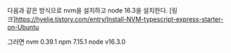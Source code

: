 다음과 같은 방식으로 nvm을 설치하고 node 16.3을 설치한다.
[링크]https://hyelie.tistory.com/entry/Install-NVM-typescript-express-starter-on-Ubuntu

그러면 
nvm 0.39.1
npm 7.15.1
node v16.3.0
